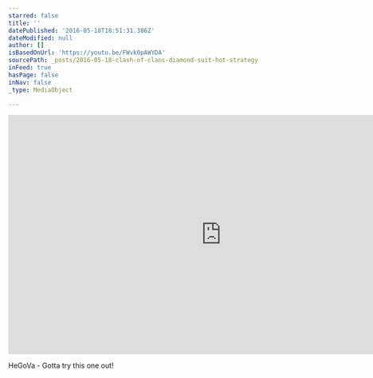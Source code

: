 ```yaml
---
starred: false
title: ''
datePublished: '2016-05-18T18:51:31.386Z'
dateModified: null
author: []
isBasedOnUrl: 'https://youtu.be/FWvk0pAWYDA'
sourcePath: _posts/2016-05-18-clash-of-clans-diamond-suit-hot-strategy-valkyrie-attack-th9-diamond-suit-3-stars.md
inFeed: true
hasPage: false
inNav: false
_type: MediaObject

---
```

<iframe src="https://cdn.embedly.com/widgets/media.html?src=https%3A%2F%2Fwww.youtube.com%2Fembed%2FFWvk0pAWYDA%3Ffeature%3Doembed&amp;url=http%3A%2F%2Fwww.youtube.com%2Fwatch%3Fv%3DFWvk0pAWYDA&amp;image=https%3A%2F%2Fi.ytimg.com%2Fvi%2FFWvk0pAWYDA%2Fhqdefault.jpg&amp;key=b7d04c9b404c499eba89ee7072e1c4f7&amp;type=text%2Fhtml&amp;schema=youtube" width="854" height="480" scrolling="no" frameborder="0" allowfullscreen="" style=""></iframe>

HeGoVa - Gotta try this one out!